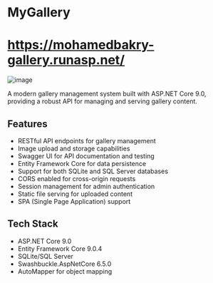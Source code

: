 # MyGallery
# https://mohamedbakry-gallery.runasp.net/

![image](https://github.com/user-attachments/assets/420e2867-cb55-43e4-a9bc-c6c24a4bb3b7)


A modern gallery management system built with ASP.NET Core 9.0, providing a robust API for managing and serving gallery content.

## Features

- RESTful API endpoints for gallery management
- Image upload and storage capabilities
- Swagger UI for API documentation and testing
- Entity Framework Core for data persistence
- Support for both SQLite and SQL Server databases
- CORS enabled for cross-origin requests
- Session management for admin authentication
- Static file serving for uploaded content
- SPA (Single Page Application) support

## Tech Stack

- ASP.NET Core 9.0
- Entity Framework Core 9.0.4
- SQLite/SQL Server
- Swashbuckle.AspNetCore 6.5.0
- AutoMapper for object mapping

